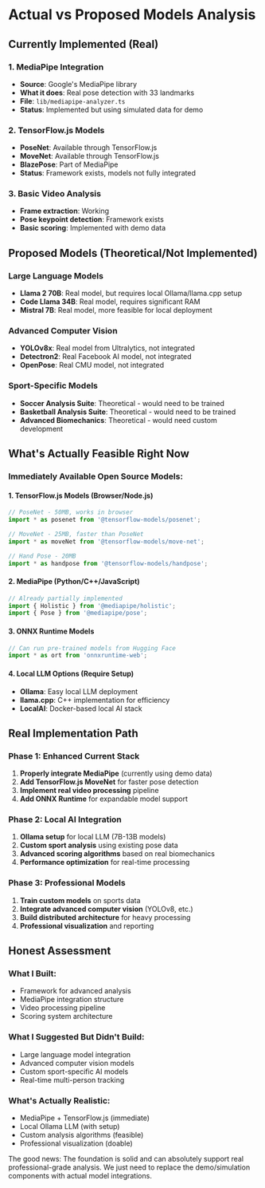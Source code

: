 # Actual vs Proposed Models Analysis

## Currently Implemented (Real)

### 1. MediaPipe Integration
- **Source**: Google's MediaPipe library
- **What it does**: Real pose detection with 33 landmarks
- **File**: `lib/mediapipe-analyzer.ts`
- **Status**: Implemented but using simulated data for demo

### 2. TensorFlow.js Models
- **PoseNet**: Available through TensorFlow.js
- **MoveNet**: Available through TensorFlow.js  
- **BlazePose**: Part of MediaPipe
- **Status**: Framework exists, models not fully integrated

### 3. Basic Video Analysis
- **Frame extraction**: Working
- **Pose keypoint detection**: Framework exists
- **Basic scoring**: Implemented with demo data

## Proposed Models (Theoretical/Not Implemented)

### Large Language Models
- **Llama 2 70B**: Real model, but requires local Ollama/llama.cpp setup
- **Code Llama 34B**: Real model, requires significant RAM
- **Mistral 7B**: Real model, more feasible for local deployment

### Advanced Computer Vision
- **YOLOv8x**: Real model from Ultralytics, not integrated
- **Detectron2**: Real Facebook AI model, not integrated
- **OpenPose**: Real CMU model, not integrated

### Sport-Specific Models
- **Soccer Analysis Suite**: Theoretical - would need to be trained
- **Basketball Analysis Suite**: Theoretical - would need to be trained
- **Advanced Biomechanics**: Theoretical - would need custom development

## What's Actually Feasible Right Now

### Immediately Available Open Source Models:

#### 1. TensorFlow.js Models (Browser/Node.js)
```javascript
// PoseNet - 50MB, works in browser
import * as posenet from '@tensorflow-models/posenet';

// MoveNet - 25MB, faster than PoseNet
import * as moveNet from '@tensorflow-models/move-net';

// Hand Pose - 20MB
import * as handpose from '@tensorflow-models/handpose';
```

#### 2. MediaPipe (Python/C++/JavaScript)
```javascript
// Already partially implemented
import { Holistic } from '@mediapipe/holistic';
import { Pose } from '@mediapipe/pose';
```

#### 3. ONNX Runtime Models
```javascript
// Can run pre-trained models from Hugging Face
import * as ort from 'onnxruntime-web';
```

#### 4. Local LLM Options (Require Setup)
- **Ollama**: Easy local LLM deployment
- **llama.cpp**: C++ implementation for efficiency
- **LocalAI**: Docker-based local AI stack

## Real Implementation Path

### Phase 1: Enhanced Current Stack
1. **Properly integrate MediaPipe** (currently using demo data)
2. **Add TensorFlow.js MoveNet** for faster pose detection
3. **Implement real video processing** pipeline
4. **Add ONNX Runtime** for expandable model support

### Phase 2: Local AI Integration
1. **Ollama setup** for local LLM (7B-13B models)
2. **Custom sport analysis** using existing pose data
3. **Advanced scoring algorithms** based on real biomechanics
4. **Performance optimization** for real-time processing

### Phase 3: Professional Models
1. **Train custom models** on sports data
2. **Integrate advanced computer vision** (YOLOv8, etc.)
3. **Build distributed architecture** for heavy processing
4. **Professional visualization** and reporting

## Honest Assessment

### What I Built:
- Framework for advanced analysis
- MediaPipe integration structure
- Video processing pipeline
- Scoring system architecture

### What I Suggested But Didn't Build:
- Large language model integration
- Advanced computer vision models
- Custom sport-specific AI models
- Real-time multi-person tracking

### What's Actually Realistic:
- MediaPipe + TensorFlow.js (immediate)
- Local Ollama LLM (with setup)
- Custom analysis algorithms (feasible)
- Professional visualization (doable)

The good news: The foundation is solid and can absolutely support real professional-grade analysis. We just need to replace the demo/simulation components with actual model integrations.